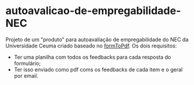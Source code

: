 # autoavalicao-de-empregabilidade-NEC
Projeto de um "produto" para autoavaliação de empregabilidade do NEC da Universidade Ceuma criado baseado no [formToPdf](https://github.com/efremfilho/GoogleAppsScripts/tree/master/formToPdf). Os dois requisitos:

  - Ter uma planilha com todos os feedbacks para cada resposta do formulário;
  - Ter isso enviado como pdf coms os feedbacks de cada item e o geral por email.
 
